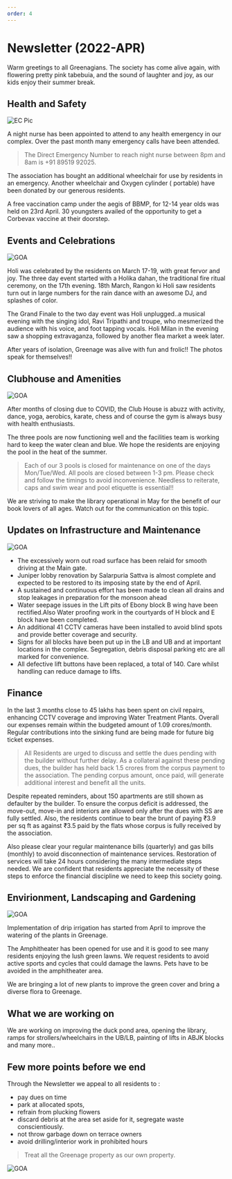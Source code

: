 ```yaml
---
order: 4
---
```


# Newsletter (2022-APR)

Warm greetings to all Greenagians. The society has come alive again, with flowering pretty pink tabebuia, and  the sound of laughter and joy, as our kids enjoy their summer break.

## Health and Safety

<p class="mb-5"><img class="shadow-lg" src="/assets/images/updates/apr22/vaccines.jpg" alt="EC Pic" /></p>

A night nurse has been appointed to attend to any health emergency in our complex. Over the past month many emergency calls have been attended. 

> The Direct Emergency Number to reach night nurse between 8pm and 8am is +91 89519 92025.  

The association has bought an additional wheelchair for use by residents in an emergency. Another wheelchair and Oxygen cylinder ( portable) have been donated by our generous residents.  

A free vaccination camp under the aegis of BBMP, for 12-14 year olds was held on 23rd April. 30 youngsters availed of the opportunity to get a Corbevax vaccine at their doorstep.  

## Events and Celebrations

<p class="mb-5"><img class="shadow-lg" src="/assets/images/updates//apr22/collage.jpg" alt="GOA" /></p>

Holi was celebrated by the residents on March 17-19, with great fervor and joy. The three day event started with a Holika dahan, the traditional fire ritual ceremony, on the 17th evening. 18th March, Rangon ki Holi saw residents turn out in large numbers for the rain dance with an awesome DJ, and splashes of color.  

The Grand Finale to the two day event was Holi unplugged..a musical evening with the singing idol, Ravi Tripathi and troupe, who mesmerized the audience with his voice, and foot tapping vocals. Holi Milan in the evening saw a shopping extravaganza, followed by another flea market a week later.  

After years of isolation, Greenage was alive with fun and frolic!! The photos speak for themselves!!  

## Clubhouse and Amenities

<p class="mb-5"><img class="shadow-lg" src="/assets/images/updates/apr22/pool.jpg" alt="GOA" /></p>

After months of closing due to COVID, the Club House is abuzz with activity, dance, yoga, aerobics, karate, chess and of course the gym is always busy with health enthusiasts. 

The three pools are now functioning well and the facilities team is working hard to keep the water clean and blue. We hope the residents are enjoying the pool in the heat of the summer. 

> Each of our 3 pools is closed for maintenance on one of the days Mon/Tue/Wed. All pools are closed between 1-3 pm. Please check and follow the timings to avoid inconvenience. Needless to reiterate, caps and swim wear and pool etiquette is essential!!

We are striving to make the library operational in May for the benefit of our book lovers of all ages. Watch out for the communication on this topic. 

## Updates on Infrastructure and Maintenance

<p class="mb-5"><img class="shadow-lg" src="/assets/images/updates/apr22/library.jpg" alt="GOA" /></p>

- The excessively worn out road surface has been relaid for smooth driving at the Main gate.
- Juniper lobby renovation by Salarpuria Sattva is almost complete and expected to be restored to its imposing state by the end of April.
- A sustained and continuous effort has been made to clean all drains and stop leakages in preparation for the monsoon ahead
- Water seepage issues in the Lift pits of Ebony block B wing have been rectified.Also Water proofing work in the courtyards of H block and E block have been completed.
- An additional 41 CCTV cameras have been installed to avoid blind spots and provide better coverage and security.
- Signs for all blocks have been put up in the LB and UB and at important locations in the complex. Segregation, debris disposal parking etc are all marked for convenience.
- All defective lift buttons have been replaced, a total of 140. Care whilst handling can reduce damage to lifts.


## Finance

In the last 3 months close to 45 lakhs has been spent on civil repairs, enhancing CCTV coverage and improving Water Treatment Plants. Overall our expenses remain within the budgeted amount of 1.09 crores/month. Regular contributions into the sinking fund are being made for future big ticket expenses. 

> All Residents are urged to discuss and settle the dues pending with the builder without further delay. As a collateral against these pending dues, the builder has held back 1.5 crores from the corpus payment to the association. The pending corpus amount, once paid, will generate additional interest and benefit all the units.

Despite repeated reminders, about 150 apartments are still shown as defaulter by the builder. To ensure the corpus deficit is addressed, the move-out, move-in and interiors are allowed only after the dues with SS are fully settled. Also, the residents continue to bear the brunt of paying ₹3.9 per sq ft as against ₹3.5 paid by the flats whose corpus is fully received by the association.

Also please clear your regular maintenance bills (quarterly) and gas bills (monthly) to avoid disconnection of maintenance services. Restoration of services will take 24 hours considering the many intermediate steps needed. We are confident that residents appreciate the necessity of these steps to enforce the financial discipline we need to keep this society going. 

## Envirionment, Landscaping and Gardening

<p class="mb-5"><img class="shadow-lg" src="/assets/images/updates//apr22/garden1.jpg" alt="GOA" /></p>

Implementation of drip irrigation has started from April to improve the watering of the plants in Greenage. 

The Amphitheater has been opened for use and it is good to see many residents enjoying the lush green lawns. We request residents to avoid active sports and cycles that could damage the lawns. Pets have to be avoided in the amphitheater area.  

We are bringing a lot of new plants to improve the green cover and bring a diverse flora to Greenage. 


## What we are working on

We are working on improving the duck pond area, opening the library, ramps for strollers/wheelchairs in the UB/LB, painting of lifts in ABJK blocks and many more..

## Few  more points before we end

Through the Newsletter we appeal to all residents to :
- pay dues on time
- park at allocated spots,
- refrain from plucking flowers
- discard debris at the area set aside for it, segregate waste conscientiously.
- not throw garbage down on terrace owners
- avoid drilling/interior work in prohibited hours

> Treat all the Greenage property as our own property.

<p class="mb-5"><img class="shadow-lg" src="/assets/images/updates/apr22/quote.jpg" alt="GOA" /></p>

